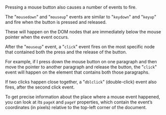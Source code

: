 Pressing a mouse button also causes a number of events to fire. 

The
"`mousedown`" and "`mouseup`" events are similar to "`keydown`" and "`keyup`"
and fire when the button is pressed and released. 

These will happen
on the DOM nodes that are immediately below the mouse pointer when
the event occurs.

After the "`mouseup`" event, a "`click`" event fires on the most specific
node that contained both the press and the release of the button.

For example, if I press down the mouse button on one paragraph and
then move the pointer to another paragraph and release the button,
the "`click`" event will happen on the element that contains both
those paragraphs.

If two clicks happen close together, a "`dblclick`" (double-click)
event also fires, after the second click event.

To get precise information about the place where a mouse event
happened, you can look at its `pageX` and `pageY` properties, which
contain the event’s coordinates (in pixels) relative to the top-left
corner of the document.

